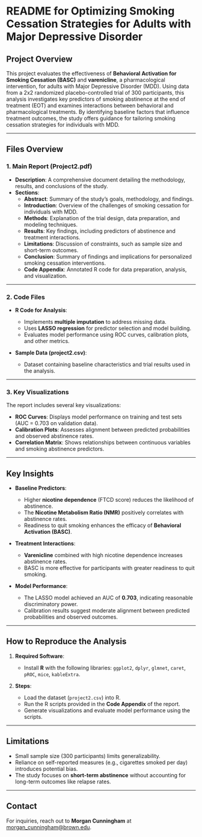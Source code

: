 # README for Optimizing Smoking Cessation Strategies for Adults with Major Depressive Disorder

## **Project Overview**
This project evaluates the effectiveness of **Behavioral Activation for Smoking Cessation (BASC)** and **varenicline**, a pharmacological intervention, for adults with Major Depressive Disorder (MDD). Using data from a 2x2 randomized placebo-controlled trial of 300 participants, this analysis investigates key predictors of smoking abstinence at the end of treatment (EOT) and examines interactions between behavioral and pharmacological treatments. By identifying baseline factors that influence treatment outcomes, the study offers guidance for tailoring smoking cessation strategies for individuals with MDD.

---

## **Files Overview**
### **1. Main Report (Project2.pdf)**
- **Description**: A comprehensive document detailing the methodology, results, and conclusions of the study.
- **Sections**:
  - **Abstract**: Summary of the study’s goals, methodology, and findings.
  - **Introduction**: Overview of the challenges of smoking cessation for individuals with MDD.
  - **Methods**: Explanation of the trial design, data preparation, and modeling techniques.
  - **Results**: Key findings, including predictors of abstinence and treatment interactions.
  - **Limitations**: Discussion of constraints, such as sample size and short-term outcomes.
  - **Conclusion**: Summary of findings and implications for personalized smoking cessation interventions.
  - **Code Appendix**: Annotated R code for data preparation, analysis, and visualization.

---

### **2. Code Files**
- **R Code for Analysis**:
  - Implements **multiple imputation** to address missing data.
  - Uses **LASSO regression** for predictor selection and model building.
  - Evaluates model performance using ROC curves, calibration plots, and other metrics.

- **Sample Data (project2.csv)**:
  - Dataset containing baseline characteristics and trial results used in the analysis.

---

### **3. Key Visualizations**
The report includes several key visualizations:
- **ROC Curves**: Displays model performance on training and test sets (AUC = 0.703 on validation data).
- **Calibration Plots**: Assesses alignment between predicted probabilities and observed abstinence rates.
- **Correlation Matrix**: Shows relationships between continuous variables and smoking abstinence predictors.

---

## **Key Insights**
- **Baseline Predictors**:
  - Higher **nicotine dependence** (FTCD score) reduces the likelihood of abstinence.
  - The **Nicotine Metabolism Ratio (NMR)** positively correlates with abstinence rates.
  - Readiness to quit smoking enhances the efficacy of **Behavioral Activation (BASC)**.

- **Treatment Interactions**:
  - **Varenicline** combined with high nicotine dependence increases abstinence rates.
  - BASC is more effective for participants with greater readiness to quit smoking.

- **Model Performance**:
  - The LASSO model achieved an AUC of **0.703**, indicating reasonable discriminatory power.
  - Calibration results suggest moderate alignment between predicted probabilities and observed outcomes.

---

## **How to Reproduce the Analysis**
1. **Required Software**:
   - Install **R** with the following libraries: `ggplot2`, `dplyr`, `glmnet`, `caret`, `pROC`, `mice`, `kableExtra`.

2. **Steps**:
   - Load the dataset (`project2.csv`) into R.
   - Run the R scripts provided in the **Code Appendix** of the report.
   - Generate visualizations and evaluate model performance using the scripts.

---

## **Limitations**
- Small sample size (300 participants) limits generalizability.
- Reliance on self-reported measures (e.g., cigarettes smoked per day) introduces potential bias.
- The study focuses on **short-term abstinence** without accounting for long-term outcomes like relapse rates.

---

## **Contact**
For inquiries, reach out to **Morgan Cunningham** at [morgan_cunningham@brown.edu](mailto:morgan_cunningham@brown.edu).
